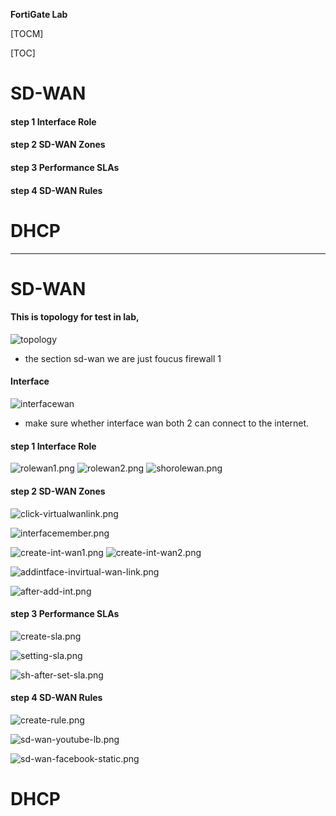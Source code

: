 ﻿
**FortiGate Lab**

[TOCM]

[TOC]

# SD-WAN
#### step 1 Interface  Role
#### step 2 SD-WAN Zones
#### step 3 Performance SLAs
#### step 4  SD-WAN Rules
# DHCP

- -------------------------------------------------------------------------

# SD-WAN
 #### This is topology for test in  lab, 
 
![topology](image-sdwan/typology.png)
  - the section sd-wan we are just foucus firewall 1 
   
#### Interface

![interfacewan](image-sdwan/interfacewan.png)
- make sure whether interface wan both 2 can connect to the internet.

#### step 1 Interface  Role

![rolewan1.png](image-sdwan/rolewan1.png)
![rolewan2.png](image-sdwan/rolewan2.png)
![shorolewan.png](image-sdwan/shorolewan.png)


#### step 2 SD-WAN Zones

![click-virtualwanlink.png](image-sdwan/click-virtualwanlink.png)

![interfacemember.png](image-sdwan/interfacemember.png)


![create-int-wan1.png](image-sdwan/create-int-wan1.png)
![create-int-wan2.png](image-sdwan/create-int-wan2.png)

![addintface-invirtual-wan-link.png](image-sdwan/addintface-invirtual-wan-link.png)

![after-add-int.png](image-sdwan/after-add-int.png)

#### step 3 Performance SLAs


![create-sla.png](image-sdwan/create-sla.png)

![setting-sla.png](image-sdwan/setting-sla.png)

![sh-after-set-sla.png](image-sdwan/sh-after-set-sla.png)

#### step 4  SD-WAN Rules

![create-rule.png](image-sdwan/create-rule.png)


![sd-wan-youtube-lb.png](image-sdwan/sd-wan-youtube-lb.png)

![sd-wan-facebook-static.png](image-sdwan/sd-wan-facebook-static.png)


# DHCP

